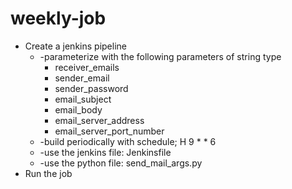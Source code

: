 # weekly-job

* Create a jenkins pipeline
    * -parameterize with the following parameters of string type
        * receiver_emails
        * sender_email
        * sender_password
        * email_subject
        * email_body
        * email_server_address
        * email_server_port_number
    * -build periodically with schedule; H 9 * * 6
    * -use the jenkins file: Jenkinsfile
    * -use the python file: send_mail_args.py
* Run the job
